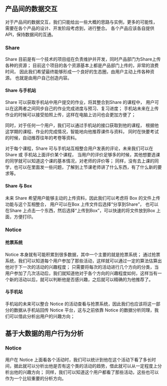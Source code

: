 ## 产品间的数据交互
对于产品间的数据交互，我们只能给出一些大概的思路与实例，更多的可能性，
需要在各个产品的设计、开发阶段考虑到，进行整合。
各个产品应该各自提供API，保持数据间的互通。

### Share
Share 目前是有一个技术的项目组在负责维护并开发，同时产品部门为Share上传各种的资源；
目前这个项目的各个资源基本上都是产品部门上传的，非常的浪费时间，
因此我们希望最终能够形成一个良好的生态圈，由用户主动上传各种资源。
也就是由用户自己创造内容。

#### Share 与手机站
Share 可以获取手机站中用户提交的作业，将其整合到Share 的课程中，
用户可以在这两者之间同步自己的作业完成进度与预习、复习进度；
手机站未来在上传作业的时候可以接受拍照上传，这样在电脑上访问也会更加方便了；

同时，对于任何一个用户，我们可以通过手机站的接口获取到他的课程，
根据他这学期的课程、作业的完成情况，智能地向他推荐课件与资料，
同时在快要考试的时候，自动推荐往年的考卷等资料。

对于每个课程，Share 可与手机站互相整合用户发表的评论，未来我们可以在Share 或 手机站上面评价某个课程，
当用户的评价足够多的时候，其他想要选课的同学就可以知道这个课的基本情况，对老师的评价等；
同样，没有去上课的同学，也可以在里面发一些问题，了解到上节课老师讲了什么东西，有了什么新的要求等。

#### Share 与 Box
未来 Share 希望用户能够主动的上传资料，因此我们可以考虑将 Box 的文件上传功能与这个互相整合，
用户可以在Box 上传文件后选择“分享到Share”，
也可以在Share 上点击一个东西，然后选择“上传到Box”，可以快速的将文件放到Box 上面，方便打印。

### Notice

#### 抢票系统
Notice 本身就有可能积累到很多数据，其中一个主要的就是抢票系统；
通过抢票系统，我们可以知道每个用户参加了那些活动，这样就可以通过一定的算法估算出他对于下一次的活动的兴趣程度；
只需要将每次的活动进行几个方向的分类，当用户参加了几次活动后，我们就知道他对于各个方向的兴趣程度如何，这样当有一个新的活动以后，就可以判断他是否感兴趣，之后就可以精确的为他推荐了。

#### 与手机站
手机站的未来可以整合 Notice 的活动查看与抢票系统，因此我们也应该将这一部分的数据从手机站回传 Notice 平台，这与之前依靠 Notice 的数据分析同理，我们可以借此分析出用户的兴趣方向；






## 基于大数据的用户行为分析
### Notice
用户在 Notice 上面看各个活动时，我们可以统计到他在这个活动下看了多长时间，据此就可以分析出他是否有这个类的活动的趋势，借此就可以从一定程度上分析出他的兴趣方向；
同样，我们可以知道这个用户都看了那些活动，这些也可以作为一个比较重要的分析方向。
